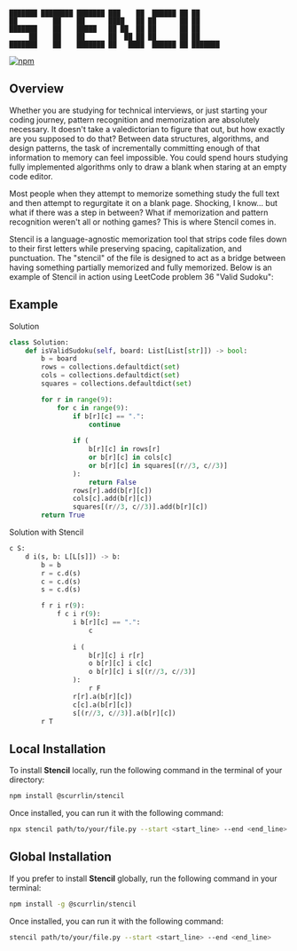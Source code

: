 ```

███████ ████████ ███████ ███    ██  ██████ ██ ██      
██         ██    ██      ████   ██ ██      ██ ██      
███████    ██    █████   ██ ██  ██ ██      ██ ██      
     ██    ██    ██      ██  ██ ██ ██      ██ ██      
███████    ██    ███████ ██   ████  ██████ ██ ███████ 

```

[![npm](https://img.shields.io/npm/dt/%40scurrlin%2Fstencil?style=flat&color=blue)](https://www.npmjs.com/package/@scurrlin/stencil)

## Overview

Whether you are studying for technical interviews, or just starting your coding journey, pattern recognition and memorization are absolutely necessary. It doesn't take a valedictorian to figure that out, but how exactly are you supposed to do that? Between data structures, algorithms, and design patterns, the task of incrementally committing enough of that information to memory can feel impossible. You could spend hours studying fully implemented algorithms only to draw a blank when staring at an empty code editor.

Most people when they attempt to memorize something study the full text and then attempt to regurgitate it on a blank page. Shocking, I know... but what if there was a step in between? What if memorization and pattern recognition weren't all or nothing games? This is where Stencil comes in.

Stencil is a language-agnostic memorization tool that strips code files down to their first letters while preserving spacing, capitalization, and punctuation. The "stencil" of the file is designed to act as a bridge between having something partially memorized and fully memorized. Below is an example of Stencil in action using LeetCode problem 36 "Valid Sudoku":

## Example

Solution

```python
class Solution:
    def isValidSudoku(self, board: List[List[str]]) -> bool:
        b = board
        rows = collections.defaultdict(set)
        cols = collections.defaultdict(set)
        squares = collections.defaultdict(set)

        for r in range(9):
            for c in range(9):
                if b[r][c] == ".":
                    continue
                
                if (
                    b[r][c] in rows[r]
                    or b[r][c] in cols[c]
                    or b[r][c] in squares[(r//3, c//3)]
                ):
                    return False
                rows[r].add(b[r][c])
                cols[c].add(b[r][c])
                squares[(r//3, c//3)].add(b[r][c])
        return True
```

Solution with Stencil

```python
c S:
    d i(s, b: L[L[s]]) -> b:
        b = b
        r = c.d(s)
        c = c.d(s)
        s = c.d(s)

        f r i r(9):
            f c i r(9):
                i b[r][c] == ".":
                    c
                
                i (
                    b[r][c] i r[r]
                    o b[r][c] i c[c]
                    o b[r][c] i s[(r//3, c//3)]
                ):
                    r F
                r[r].a(b[r][c])
                c[c].a(b[r][c])
                s[(r//3, c//3)].a(b[r][c])
        r T
```

## Local Installation

To install **Stencil** locally, run the following command in the terminal of your directory:

```bash
npm install @scurrlin/stencil
```

Once installed, you can run it with the following command:

```bash
npx stencil path/to/your/file.py --start <start_line> --end <end_line>
```

## Global Installation

If you prefer to install **Stencil** globally, run the following command in your terminal:

```bash
npm install -g @scurrlin/stencil
```

Once installed, you can run it with the following command:

```bash
stencil path/to/your/file.py --start <start_line> --end <end_line>
```